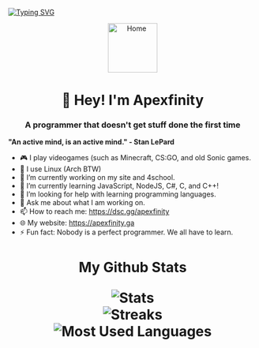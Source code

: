 
<a href="https://apexfinity.ga"><img src="https://readme-typing-svg.herokuapp.com?font=Fira+Code&pause=1000&width=750&height=62&lines=Hi!+I+am+Apexfinity!;I+am+a+programmer%2C+learning+multiple+languages.;My+website%3A+https%3A%2F%2Fapexfinity.ga;Discord%3A+https%3A%2F%2Fdsc.gg%2Fapexfinity;I+use+Arch+BTW!;Javascript+aint+bad.;C%23+is+cool;You've+been+here+for+too+long%2C+go+do+something+productive!" alt="Typing SVG" /></a>
<p align="center">
<img alt="Home" src="https://apexfinityga.vercel.app/logo.png" width="100" height="100">
</p>
<h1 align="center">👋 Hey! I'm Apexfinity</h1>
<h3 align="center">A programmer that doesn't get stuff done the first time</h1>

**"An active mind, is an active mind." - Stan LePard**

<!-- - 👯 I’m looking to collaborate on -->
- 🎮 I play videogames (such as Minecraft, CS:GO, and old Sonic games.
- 🐧 I use Linux (Arch BTW)
- 🔭 I’m currently working on my site and 4school.
- 🌱 I’m currently learning JavaScript, NodeJS, C#, C, and C++!
- 🤔 I’m looking for help with learning programming languages.
- 💬 Ask me about what I am working on.
- 📫 How to reach me: https://dsc.gg/apexfinity
- 🌐 My website: https://apexfinity.ga
- ⚡ Fun fact: Nobody is a perfect programmer. We all have to learn.

<h1 align="center"> 
My Github Stats
</p>
<p align="center">
<img src="https://github-readme-stats.vercel.app/api?username=apexfinity&show_icons=true&theme=dark&locale=en&langs_count=10&layout=compact" alt="Stats" /><br>
<img src="https://github-readme-streak-stats.herokuapp.com/?user=apexfinity&theme=dark" alt="Streaks" /><br>
<img src="https://github-readme-stats.vercel.app/api/top-langs?username=apexfinity&show_icons=true&theme=dark&locale=en&langs_count=10&layout=compact" alt="Most Used Languages" /><br>
</p>



